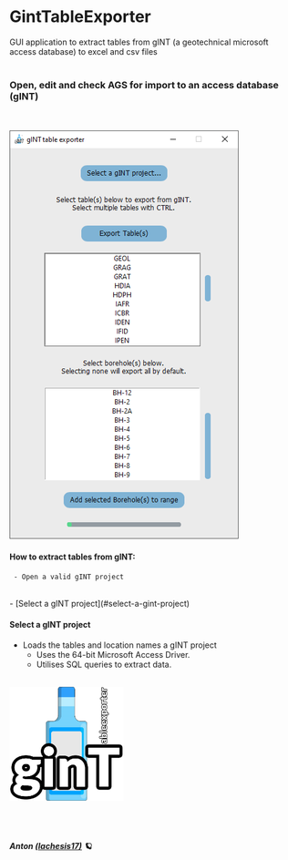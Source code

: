 # GintTableExporter
 GUI application to extract tables from gINT (a geotechnical microsoft access database) to excel and csv files
 <br><br>

### **Open, edit and check AGS for import to an access database (gINT)**
<br>
<br>

<img src="common/ginttableexporter.png" data-canonical-src="common/ginttableexporter.png"/>

#### How to extract tables from gINT:
     - Open a valid gINT project

<br>
- [Select a gINT project](#select-a-gint-project)
<br>

#### Select a gINT project
  - Loads the tables and location names a gINT project
    - Uses the 64-bit Microsoft Access Driver.
    - Utilises SQL queries to extract data.

<br>

 <img src="common/ginttableexporter_2.png" data-canonical-src="common/ginttableexporter_2.png" width="200"/>

<br><br>

##### Anton [(lachesis17)](https://github.com/lachesis17) 🪐
